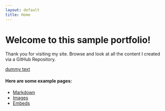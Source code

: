 ```yaml
---
layout: default
title: Home
---
```


# Welcome to this sample portfolio!

Thank you for visiting my site. Browse and look at all the content I created via a GitHub Repository.

[dummy text](http://fillerama.io/)

#### Here are some example pages:

- [Markdown](02-markdown-examples)
- [Images](03-images-examples)
- [Embeds](04-embeds-examples)
